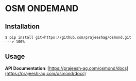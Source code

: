 # OSM ONDEMAND 

## Installation

<!--termynal-->

```console
$ pip install git+https://github.com/prajeeshag/osmond.git
---> 100%
```

## Usage
**API Documentation**: [https://prajeesh-ag.com/osmond/docs](https://prajeesh-ag.com/osmond/docs)
